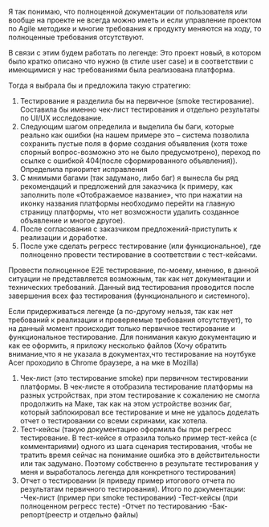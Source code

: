 Я так понимаю, что полноценной документации от пользователя или вообще на
проекте не всегда можно иметь и если управление проектом по Agile
методике и многие требования к продукту меняются на ходу, то полноценные
требования отсутствуют.

В связи с этим будем работать по легенде:
Это проект новый, в котором было кратко описано что нужно (в стиле user
case) и в соответствии с имеющимися у нас требованиями была реализована
платформа.

Тогда я выбрала бы и предложила такую стратегию:
  1. Тестирование я разделила бы на первичное (smoke тестирование).
Составила бы именно чек-лист тестирования и отдельно результаты по
UI/UX исследование.
  2. Следующим шагом определила и выделила бы баги, которые реально
как ошибки (на нашем примере это – система позволила сохранить
пустые поля в форме создания объявления (хотя тоже спорный
вопрос-возможно это не было предусмотрено), переход по ссылке с
ошибкой 404(после сформированного объявления)). Определила
приоритет исправления
  3. С мнимыми багами (так задумано, либо баг) я вынесла бы ряд
рекомендаций и предложений для заказчика (к примеру, как заполнить
поле «Отображаемое название», что при нажатии на иконку названия
платформы необходимо перейти на главную страницу платформы, что
нет возможности удалить созданное объявление и многое другое).
  4. После согласования с заказчиком предложений-приступить к
реализации и доработке.
  5. После уже сделать регресс тестирование (или функциональное), где
полноценно провести тестирование в соответствии с тест-кейсами.

Провести полноценное E2E тестирование, по-моему, мнению, в данной
ситуации не представляется возможным, так как нет документации и
технических требований. Данный вид тестирования проводится после
завершения всех фаз тестирования (функционального и системного).

Если придерживаться легенде (а по-другому нельзя, так как нет
требований к реализации и проверяемые требования отсутствует), то
на данный момент происходит только первичное тестирование и
функциональное тестирование.
Для понимания какую документацию и как ее оформить, я приложу
несколько файлов (Хочу обратить внимание,что я не указала в документах,что тестирование на ноутбуке Acer проходило в Chrome браузере, а на мке в Mozilla)
  1. Чек-лист (это тестирование smoke) при первичном тестировании
платформы.
В чек-листе я отобразила тестирование платформы на разных
устройствах, при этом тестирование к сожалению не смогла
продолжить на Маке, так как на этом устройстве возник баг,
который заблокировал все тестирование и мне не удалось доделать
отчет о тестировании со всеми скринами, как хотела.
  2. Тест-кейсы (такую документацию оформила бы при регресс
тестирование.
В тест-кейсе я отразила только пример тест-кейса (с
комментариями) одного из шага сценария тестирования, чтобы не
тратить время сейчас на понимание ошибка это в действительности
или так задумано. Поэтому собственно в результате тестирования у
меня и выработалось легенда для конкретного тестирования)
  3. Отчет о тестировании (я приведу пример итогового отчета по
результатам первичного тестирования).
Итого по документации:
-Чек-лист (пример при smoke тестировании)
-Тест-кейсы (при полноценном регресс тесте)
-Отчет по тестированию
-Бак-репорт(реестр и отдельно файлы)
